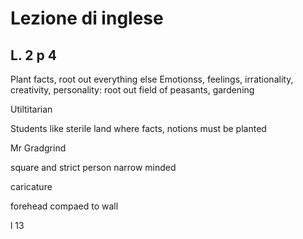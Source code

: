 # Lezione di inglese
## L. 2 p 4

Plant facts, root out everything else
Emotionss, feelings, irrationality, creativity, personality: root out
field of peasants, gardening

Utiltitarian

Students like sterile land where facts, notions must be planted 

Mr Gradgrind

square and strict person
narrow minded

caricature

forehead compaed to wall

l 13
<!--stackedit_data:
eyJoaXN0b3J5IjpbLTQ1NjY3NTA5OSwtMTczMDA0Nzk0MV19
-->